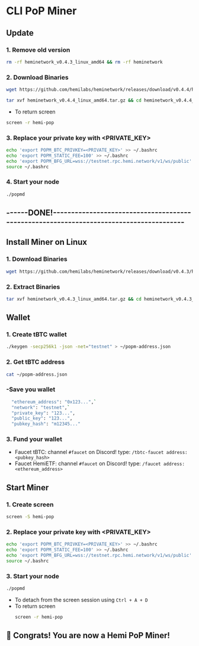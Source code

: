 # CLI PoP Miner
## Update
### 1. Remove old version
```Bash
rm -rf heminetwork_v0.4.3_linux_amd64 && rm -rf heminetwork
```
### 2. Download Binaries
```Bash
wget https://github.com/hemilabs/heminetwork/releases/download/v0.4.4/heminetwork_v0.4.4_linux_amd64.tar.gz
```
```Bash
tar xvf heminetwork_v0.4.4_linux_amd64.tar.gz && cd heminetwork_v0.4.4_linux_amd64
```
- To return screen
```Bash
screen -r hemi-pop
```
### 3. Replace your private key with <PRIVATE_KEY>
```Bash
echo 'export POPM_BTC_PRIVKEY=<PRIVATE_KEY>' >> ~/.bashrc
echo 'export POPM_STATIC_FEE=100' >> ~/.bashrc
echo 'export POPM_BFG_URL=wss://testnet.rpc.hemi.network/v1/ws/public' >> ~/.bashrc
source ~/.bashrc
```
### 4. Start your node
```Bash
./popmd
```
## ------DONE!---------------------------------------------------------------------------------------

## Install Miner on Linux
### 1. Download Binaries
```Bash
wget https://github.com/hemilabs/heminetwork/releases/download/v0.4.3/heminetwork_v0.4.3_linux_amd64.tar.gz
```
### 2. Extract Binaries
```Bash
tar xvf heminetwork_v0.4.3_linux_amd64.tar.gz && cd heminetwork_v0.4.3_linux_amd64
```
## Wallet
### 1. Create tBTC wallet
```Bash
./keygen -secp256k1 -json -net="testnet" > ~/popm-address.json
```
### 2. Get tBTC address
```Bash
cat ~/popm-address.json
```
### -Save you wallet
```Bash
  "ethereum_address": "0x123...",`
  "network": "testnet",`
  "private_key": "123...",
  "public_key": "123...",
  "pubkey_hash": "m12345..."
```
### 3. Fund your wallet
- Faucet tBTC: channel `#faucet` on Discord! type: `/tbtc-faucet address: <pubkey_hash>`
- Faucet HemiETF: channel `#faucet` on Discord! type: `/faucet address: <ethereum_address>`
## Start Miner
### 1. Create screen
```Bash
screen -S hemi-pop
```
### 2. Replace your private key with <PRIVATE_KEY>
```Bash
echo 'export POPM_BTC_PRIVKEY=<PRIVATE_KEY>' >> ~/.bashrc
echo 'export POPM_STATIC_FEE=100' >> ~/.bashrc
echo 'export POPM_BFG_URL=wss://testnet.rpc.hemi.network/v1/ws/public' >> ~/.bashrc
source ~/.bashrc
```
### 3. Start your node
```Bash
./popmd
```
- To detach from the screen session using `Ctrl + A + D`
- To return screen
  ```Bash
  screen -r hemi-pop
  ```

## 🎉 Congrats! You are now a Hemi PoP Miner!







